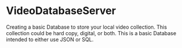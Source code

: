 # VideoDatabaseServer

Creating a basic Database to store your local video collection.
This collection could be hard copy, digital, or both.
This is a basic Database intended to either use JSON or SQL.

